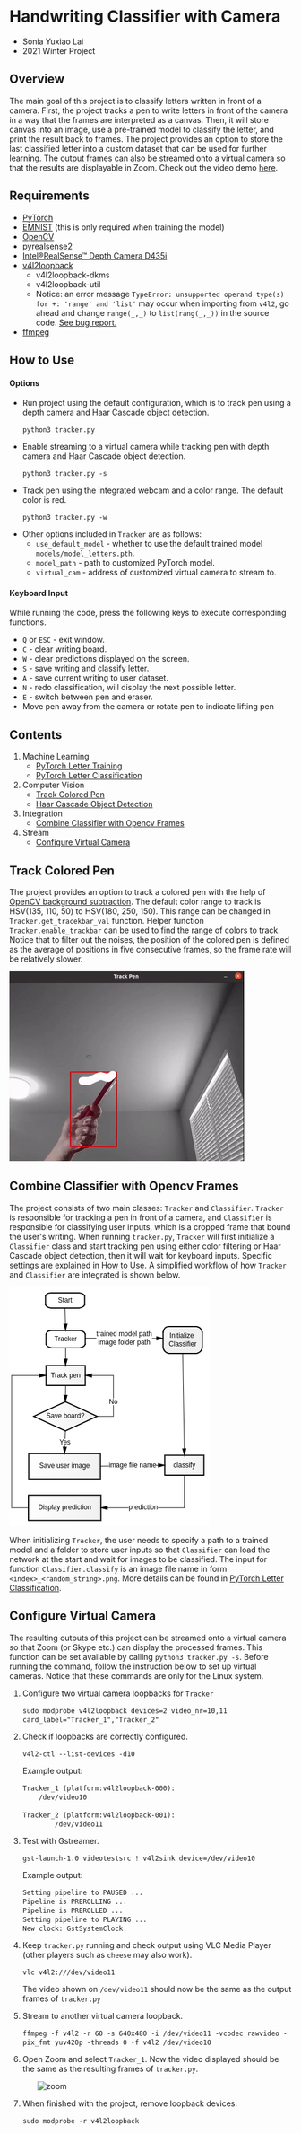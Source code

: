 # Handwriting Classifier with Camera
- Sonia Yuxiao Lai   
- 2021 Winter Project

## Overview
The main goal of this project is to classify letters written in front of a camera. First, the project tracks a pen to write letters in front of the camera in a way that the frames are interpreted as a canvas. Then, it will store canvas into an image, use a pre-trained model to classify the letter, and print the result back to frames. The project provides an option to store the last classified letter into a custom dataset that can be used for further learning. The output frames can also be streamed onto a virtual camera so that the results are displayable in Zoom. Check out the video demo [here](https://youtu.be/9Fl5xeTdH-4).

## Requirements
* [PyTorch](https://pytorch.org/get-started/locally/)
* [EMNIST](https://arxiv.org/abs/1702.05373) (this is only required when training the model)
* [OpenCV](https://opencv.org/#)
* [pyrealsense2](https://intelrealsense.github.io/librealsense/python_docs/_generated/pyrealsense2.html)
* [Intel&reg;RealSense&trade; Depth Camera D435i](https://www.intelrealsense.com/depth-camera-d435i/)
* [v4l2loopback](https://github.com/umlaeute/v4l2loopback)  
    * v4l2loopback-dkms   
    * v4l2loopback-util  
    * Notice: an error message `TypeError: unsupported operand type(s) for +: 'range' and 'list'` may occur when importing from `v4l2`, go ahead and change `range(_,_)` to `list(rang(_,_))` in the source code. [See bug report.](https://bugs.launchpad.net/python-v4l2/+bug/1664158)   
* [ffmpeg](https://www.ffmpeg.org/) 

## How to Use
#### Options
- Run project using the default configuration, which is to track pen using a depth camera and Haar Cascade object detection. 
    ```
    python3 tracker.py
    ```
- Enable streaming to a virtual camera while tracking pen with depth camera and Haar Cascade object detection.
    ```
    python3 tracker.py -s
    ```
- Track pen using the integrated webcam and a color range. The default color is red.
    ```
    python3 tracker.py -w
    ``` 
- Other options included in `Tracker` are as follows:
    - `use_default_model` - whether to use the default trained model `models/model_letters.pth`.
    - `model_path` - path to customized PyTorch model.
    - `virtual_cam` - address of customized virtual camera to stream to.   
#### Keyboard Input     
While running the code, press the following keys to execute corresponding functions.   
- `Q` or `ESC` - exit window.    
- `C` - clear writing board.   
- `W` - clear predictions displayed on the screen.   
- `S` - save writing and classify letter.   
- `A` - save current writing to user dataset.   
- `N` - redo classification, will display the next possible letter.   
- `E` - switch between pen and eraser.   
- Move pen away from the camera or rotate pen to indicate lifting pen

## Contents
1. Machine Learning  
    - [PyTorch Letter Training](models/README.md)
    - [PyTorch Letter Classification](models/README.md#pyTorch-letter-classification)
2. Computer Vision 
    - [Track Colored Pen](#track-colored-pen) 
    - [Haar Cascade Object Detection](cascade/README.md)
3. Integration
    - [Combine Classifier with Opencv Frames](#combine-classifier-with-opencv-frames)
3. Stream 
    - [Configure Virtual Camera](#configure-virtual-camera)

## Track Colored Pen
The project provides an option to track a colored pen with the help of [OpenCV background subtraction](https://docs.opencv.org/3.4/d1/dc5/tutorial_background_subtraction.html). The default color range to track is HSV(135, 110, 50) to HSV(180, 250, 150). This range can be changed in `Tracker.get_tracekbar_val` function. Helper function `Tracker.enable_trackbar` can be used to find the range of colors to track. Notice that to filter out the noises, the position of the colored pen is defined as the average of positions in five consecutive frames, so the frame rate will be relatively slower.  

![gif](demo/web_and_colored.gif)

## Combine Classifier with Opencv Frames  
The project consists of two main classes: `Tracker` and `Classifier`. `Tracker` is responsible for tracking a pen in front of a camera, and `Classifier` is responsible for classifying user inputs, which is a cropped frame that bound the user's writing. When running `tracker.py`, `Tracker` will first initialize a `Classifier` class and start tracking pen using either color filtering or Haar Cascade object detection, then it will wait for keyboard inputs. Specific settings are explained in [How to Use](#how-to-use). A simplified workflow of how `Tracker`  and `Classifier` are integrated is shown below. 

![simple_workflow](demo/simple_workflow.png)

When initializing `Tracker`, the user needs to specify a path to a trained model and a folder to store user inputs so that `Classifier` can load the network at the start and wait for images to be classified. The input for function `Classifier.classify` is an image file name in form `<index>_<random_string>.png`. More details can be found in [PyTorch Letter Classification](models/README.md#pyTorch-letter-classification).

## Configure Virtual Camera
The resulting outputs of this project can be streamed onto a virtual camera so that Zoom (or Skype etc.) can display the processed frames. This function can be set available by calling `python3 tracker.py -s`. Before running the command, follow the instruction below to set up virtual cameras. Notice that these commands are only for the Linux system.
1. Configure two virtual camera loopbacks for `Tracker`
    ```
    sudo modprobe v4l2loopback devices=2 video_nr=10,11 card_label="Tracker_1","Tracker_2"
    ```

2. Check if loopbacks are correctly configured.   
    ```
    v4l2-ctl --list-devices -d10
    ```
    Example output:   
    ```
    Tracker_1 (platform:v4l2loopback-000):   
        /dev/video10  

    Tracker_2 (platform:v4l2loopback-001):  
            /dev/video11   
    ```

3. Test with Gstreamer.   
    ```
    gst-launch-1.0 videotestsrc ! v4l2sink device=/dev/video10   
    ```
    Example output:
    ```
    Setting pipeline to PAUSED ...
    Pipeline is PREROLLING ...
    Pipeline is PREROLLED ...
    Setting pipeline to PLAYING ...
    New clock: GstSystemClock
    ```

4. Keep `tracker.py` running and check output using VLC Media Player (other players such as `cheese` may also work).
    ```
    vlc v4l2:///dev/video11
    ```
    The video shown on `/dev/video11` should now be the same as the output frames of `tracker.py`
    <br>

5. Stream to another virtual camera loopback.   
    ```
    ffmpeg -f v4l2 -r 60 -s 640x480 -i /dev/video11 -vcodec rawvideo -pix_fmt yuv420p -threads 0 -f v4l2 /dev/video10
    ```
6. Open Zoom and select `Tracker_1`. Now the video displayed should be the same as the resulting frames of `tracker.py`.   

<img src="demo/stream_zoom.gif" height="350" alt="zoom" style="margin-left:50px" style="margin-left:50px"> 


7. When finished with the project, remove loopback devices.
    ```  
    sudo modprobe -r v4l2loopback   
    ```
